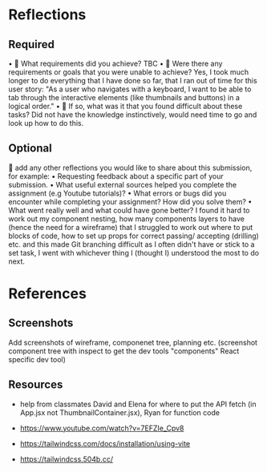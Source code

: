 <!-- Git flow:
 starting from terminal, when in git:(main), type:
 git checkout -b newBranchName
 git add .
 git commit -m "commit message"
 git push --set-upstream origin newBranchName
 Then go to the GitHub repo and click: "compare & pull request", then "create pull request", then "merge pull request", then "confirm merge", then "delete branch"
 back in terminal, type:
 git checkout main
 git pull
 Note: can start a new branch straight away, or make changes and then create the branch as above just before adding, pushing, pulling, deleting the branch
 -->

# Reflections

<!-- Provide an assignment reflection in your project README.md file. -->

## Required

• 🎯 What requirements did you achieve?
TBC
• 🎯 Were there any requirements or goals that you were unable to achieve?
Yes, I took much longer to do everything that I have done so far, that I ran out of time for this user story:
"As a user who navigates with a keyboard, I want to be able to tab through the interactive elements (like thumbnails and buttons) in a logical order."
• 🎯 If so, what was it that you found difficult about these tasks?
Did not have the knowledge instinctively, would need time to go and look up how to do this.

## Optional

🏹 add any other reflections you would like to share about this submission, for example:
• Requesting feedback about a specific part of your submission.
• What useful external sources helped you complete the assignment (e.g Youtube tutorials)?
• What errors or bugs did you encounter while completing your assignment? How did you solve them?
• What went really well and what could have gone better?
I found it hard to work out my component nesting, how many components layers to have (hence the need for a wireframe) that I struggled to work out where to put blocks of code, how to set up props for correct passing/ accepting (drilling) etc. and this made Git branching difficult as I often didn't have or stick to a set task, I went with whichever thing I (thought I) understood the most to do next.

# References

## Screenshots

Add screenshots of wireframe, componenet tree, planning etc.
(screenshot component tree with inspect to get the dev tools "components" React specific dev tool)

## Resources

- help from classmates David and Elena for where to put the API fetch (in App.jsx not ThumbnailContainer.jsx), Ryan for function code

- https://www.youtube.com/watch?v=7EFZIe_Cpv8
- https://tailwindcss.com/docs/installation/using-vite
- https://tailwindcss.504b.cc/
